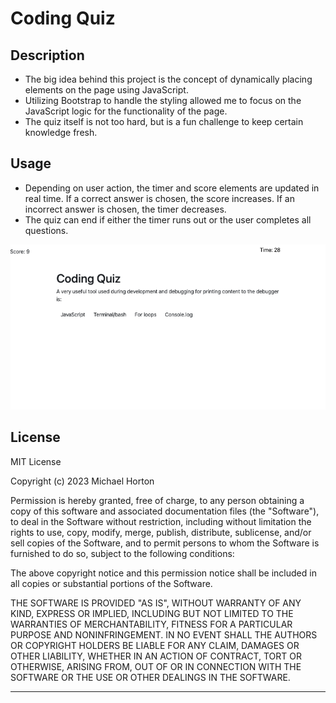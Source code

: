 # Coding Quiz

## Description

- The big idea behind this project is the concept of dynamically placing elements on the page using JavaScript.
- Utilizing Bootstrap to handle the styling allowed me to focus on the JavaScript logic for the functionality of the page.
- The quiz itself is not too hard, but is a fun challenge to keep certain knowledge fresh.

## Usage

- Depending on user action, the timer and score elements are updated in real time. If a correct answer is chosen, the score increases. If an incorrect answer is chosen, the timer decreases.
- The quiz can end if either the timer runs out or the user completes all questions.

![image](/assets/images/quiz-example-img.png)

## License

MIT License

Copyright (c) 2023 Michael Horton

Permission is hereby granted, free of charge, to any person obtaining a copy
of this software and associated documentation files (the "Software"), to deal
in the Software without restriction, including without limitation the rights
to use, copy, modify, merge, publish, distribute, sublicense, and/or sell
copies of the Software, and to permit persons to whom the Software is
furnished to do so, subject to the following conditions:

The above copyright notice and this permission notice shall be included in all
copies or substantial portions of the Software.

THE SOFTWARE IS PROVIDED "AS IS", WITHOUT WARRANTY OF ANY KIND, EXPRESS OR
IMPLIED, INCLUDING BUT NOT LIMITED TO THE WARRANTIES OF MERCHANTABILITY,
FITNESS FOR A PARTICULAR PURPOSE AND NONINFRINGEMENT. IN NO EVENT SHALL THE
AUTHORS OR COPYRIGHT HOLDERS BE LIABLE FOR ANY CLAIM, DAMAGES OR OTHER
LIABILITY, WHETHER IN AN ACTION OF CONTRACT, TORT OR OTHERWISE, ARISING FROM,
OUT OF OR IN CONNECTION WITH THE SOFTWARE OR THE USE OR OTHER DEALINGS IN THE
SOFTWARE.

---
